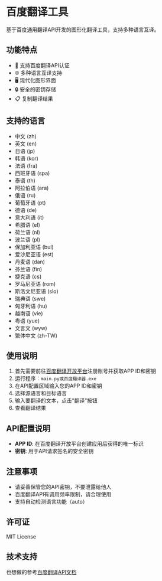 # 百度翻译工具

基于百度通用翻译API开发的图形化翻译工具，支持多种语言互译。

## 功能特点

- 🎯 支持百度翻译API认证
- 🌐 多种语言互译支持
- 🖥️ 现代化图形界面
- 🔒 安全的密钥存储
- 📋 复制翻译结果

## 支持的语言

- 中文 (zh)
- 英文 (en) 
- 日语 (jp)
- 韩语 (kor)
- 法语 (fra)
- 西班牙语 (spa)
- 泰语 (th)
- 阿拉伯语 (ara)
- 俄语 (ru)
- 葡萄牙语 (pt)
- 德语 (de)
- 意大利语 (it)
- 希腊语 (el)
- 荷兰语 (nl)
- 波兰语 (pl)
- 保加利亚语 (bul)
- 爱沙尼亚语 (est)
- 丹麦语 (dan)
- 芬兰语 (fin)
- 捷克语 (cs)
- 罗马尼亚语 (rom)
- 斯洛文尼亚语 (slo)
- 瑞典语 (swe)
- 匈牙利语 (hu)
- 越南语 (vie)
- 粤语 (yue)
- 文言文 (wyw)
- 繁体中文 (zh-TW)

## 使用说明

1. 首先需要前往[百度翻译开放平台](https://fanyi-api.baidu.com)注册账号并获取APP ID和密钥
2. 运行程序：`main.py或百度翻译器.exe`
3. 在API配置区域输入您的APP ID和密钥
4. 选择源语言和目标语言
5. 输入要翻译的文本，点击"翻译"按钮
6. 查看翻译结果

## API配置说明

- **APP ID**: 在百度翻译开放平台创建应用后获得的唯一标识
- **密钥**: 用于API请求签名的安全密钥

## 注意事项

- 请妥善保管您的API密钥，不要泄露给他人
- 百度翻译API有调用频率限制，请合理使用
- 支持自动检测语言功能（auto）

## 许可证

MIT License

## 技术支持

也想做的参考[百度翻译API文档](https://fanyi-api.baidu.com/doc/21)
